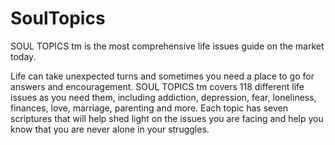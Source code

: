 SoulTopics
===========

SOUL TOPICS tm is the most comprehensive life issues guide on the market today. 

Life can take unexpected turns and sometimes you need a place to go for answers and encouragement. SOUL TOPICS tm covers 118 different life issues as you need them, including addiction, depression, fear, loneliness, finances, love, marriage, parenting and more. Each topic has seven scriptures that will help shed light on the issues you are facing and help you know that you are never alone in your struggles.
